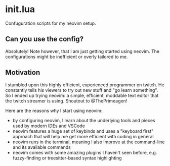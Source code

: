 # init.lua

Confuguration scripts for my neovim setup.

## Can you use the config?

Absolutely! Note however, that I am just getting started using neovim.
The configurations might be inefficient or overly tailored to me.

## Motivation

I stumbled upon this highly efficient, experienced programmer on twitch.
He constantly tells his viewers to try out new stuff and "go learn something".
So I ended up trying neovim: a simple, efficient, moddable text
editor that the twitch streamer is using. Shoutout to @ThePrimeagen!

Here are the reasons why I start using neovim:
- by configuring neovim, I learn about the underlying tools and pieces used by
modern IDEs and VSCode
- neovim features a huge set of keybinds and uses a "keyboard first" approach
that will help me get more efficient with coding in general
- neovim runs in the terminal, meaning I also improve at the command-line and
its available commands
- neovim comes with some amazing plugins I haven't seen before, e.g. fuzzy-finding
or treesitter-based syntax highlighting
